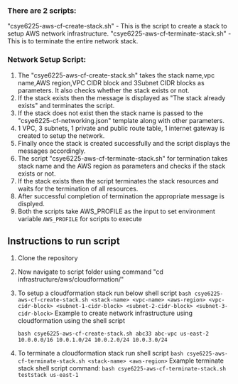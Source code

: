 ### There are 2 scripts:

"csye6225-aws-cf-create-stack.sh" - This is the script to create a stack to setup AWS network infrastructure.
"csye6225-aws-cf-terminate-stack.sh" - This is to terminate the entire network stack.

### Network Setup Script:

1. The "csye6225-aws-cf-create-stack.sh" takes the stack name,vpc name,AWS region,VPC CIDR block
   and 3Subnet CIDR blocks as parameters. It also checks whether the stack exists or not.
2. If the stack exists then the message is displayed as "The stack already exists" and terminates the script.
3. If the stack does not exist then the stack name is passed to the "csye6225-cf-networking.json"    template along with other parameters.
4. 1 VPC, 3 subnets, 1 private and public route table, 1 internet gateway is created to setup the     network.
5. Finally once the stack is created successfully and the script displays the messages accordingly.
6. The script "csye6225-aws-cf-terminate-stack.sh" for termination takes stack name and the AWS region as parameters and checks if the stack exists or not.
7. If the stack exists then the script terminates the stack resources and waits for the termination of all resources.
8. After successful completion of termination the appropriate message is displyed.
9. Both the scripts take AWS_PROFILE as the input to set environment variable `AWS_PROFILE` for scripts to execute

## Instructions to run script

1. Clone the repository
2. Now navigate to script folder using command "cd infrastructure/aws/cloudformation/"
3. To setup a cloudformation stack run below shell script 
    `bash csye6225-aws-cf-create-stack.sh <stack-name> <vpc-name> <aws-region> <vpc-cidr-block> <subnet-1-cidr-block> <subnet-2-cidr-block> <subnet-3-cidr-block>`
   Example to create network infrastructure using cloudformation using the shell script
   
    `bash csye6225-aws-cf-create-stack.sh abc33 abc-vpc us-east-2 10.0.0.0/16 10.0.1.0/24 10.0.2.0/24 10.0.3.0/24`

4. To terminate a cloudformation stack run shell script 
    `bash csye6225-aws-cf-terminate-stack.sh <stack-name> <aws-region>`
   Example terminate stack shell script command: 
    `bash csye6225-aws-cf-terminate-stack.sh teststack us-east-1`
